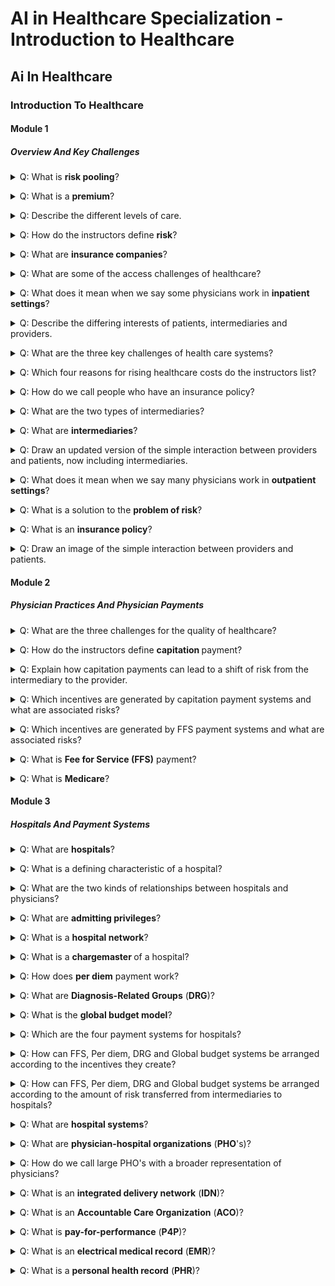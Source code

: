 # AI in Healthcare Specialization - Introduction to Healthcare


## Ai In Healthcare


### Introduction To Healthcare


#### Module 1


##### Overview And Key Challenges

<p><details><summary>Q: What is <b>risk pooling</b>?</summary><b>Answer</b>: <div>The instructors define risk pooling as the spreading of financial risks across a large number&nbsp;</div><div>of contributors to a pool, so that the level of risk facing any one person is&nbsp;</div><div>reduced by combining risks across multiple people.&nbsp;</div>

<b><i>Remarks</i></b>: <div>The main idea is shifting the risk away from the individual, to the group, which can collectively better handle it.</div>

</details></p>

<p><details><summary>Q: What is a <b>premium</b>?</summary><b>Answer</b>: It's the price charged for an insurance policy.

</details></p>

<p><details><summary>Q: Describe the different levels of care.</summary><b>Answer</b>: <div><ol><li><b>Primary care</b>: often the first point of entry for medical care; provided by primary care physicians (commonly outpatient setting)</li><li><b>Secondary care</b>: often referred by primary care; provided by specialists, e.g. cardiologists (outpatient and inpatient settings)</li><li><b>Tertiary care</b>: referred from secondary or primary care; usually provided by highly specialized physicians (mostly inpatient, sometimes outpatients settings)</li><li><b>Quaternary care</b>: most specialized care for rare and complex conditions (usually inpatient setting)</li></ol></div>

</details></p>

<p><details><summary>Q: How do the instructors define <b>risk</b>?</summary><b>Answer</b>: <div>They define risk as the possibility of facing a financial loss associated with the use of healthcare.</div>

</details></p>

<p><details><summary>Q: What are <b>insurance companies</b>?</summary><b>Answer</b>: <ul><li>The instructors define them as mainly private companies that have been set up to sell a product that we generally call health insurance.&nbsp;</li><li>By selling that product and running their business, they end up pooling risk.&nbsp;</li></ul>

<b><i>Remarks</i></b>: <div>The product that these companies sell is something that we call an <b>insurance policy</b>.</div>

</details></p>

<p><details><summary>Q: What are some of the access challenges of healthcare?</summary><b>Answer</b>: <ol><li>Lack of insurance coverage (e.g. in the US)</li><li>Socioeconomic disparities</li><li>Differing levels of education</li><li>Cultural issues</li><li>Language barriers</li><li>Lack of providers</li></ol>

</details></p>

<p><details><summary>Q: What does it mean when we say some physicians work in <b>inpatient settings</b>?</summary><b>Answer</b>: <div>We usually mean healthcare provided to patients in hospitals.</div>

<b><i>Remarks</i></b>: <div>Patients needing inpatient care are admitted to the hospital, stay there for a period of time and receive care, and then go home when they're done.&nbsp;</div>

</details></p>

<p><details><summary>Q: Describe the differing interests of patients, intermediaries and providers.</summary><b>Answer</b>: <ol><li><b>Patients</b>: Stay healthy and get needed medical care.<br></li><li><b>Intermediaries</b>: Manage healthcare risks, identify possible health issues, help patients get access to resources.</li><li><b>Providers</b>: Provide healthcare to patients, manage incoming information, assimilate data from colleagues and systems, better identify patients who need service.</li></ol>

<b><i>Remarks</i></b>: <div>The lesson is: If you're thinking about where to develop tools for the healthcare system, make sure you're thinking specifically about who can use the tools and why they'd be motivated to use them.</div>

</details></p>

<p><details><summary>Q: What are the three key challenges of health care systems?</summary><b>Answer</b>: <ol><li>The challenge of rising healthcare costs</li><li>The challenge of healthcare quality</li><li>The challenge of healthcare access</li></ol>

</details></p>

<p><details><summary>Q: Which four reasons for rising healthcare costs do the instructors list?</summary><b>Answer</b>: <ol><li>Populations getting older</li><li>Increase of populations' income and living standards.</li><li>Price increases (the amount of money we pay healthcare providers for any particular service)</li><li>Increases due to technological advances</li></ol>

</details></p>

<p><details><summary>Q: How do we call people who have an insurance policy?</summary><b>Answer</b>: They are called&nbsp;<div><ol><li><b>enrollees</b></li><li><b>members</b></li><li><b>beneficiaries&nbsp;</b></li></ol>of the insurance policy.<br></div>

<b><i>Remarks</i></b>: <div>When they have an insurance policy, we say that they're<b> covered</b>, or that they have coverage for&nbsp;</div><div>the medical care that's included in the policy.</div>

</details></p>

<p><details><summary>Q: What are the two types of intermediaries?</summary><b>Answer</b>: <ol><li>Insurance companies</li><li>Government payers</li></ol>

</details></p>

<p><details><summary>Q: What are <b>intermediaries</b>?</summary><b>Answer</b>: The course instructors define intermediaries as entitities that collect funds from a group of people, pool the funds, and use them to pay for healthcare for the people who are covered.

<b><i>Remarks</i></b>: <div>There are a couple of synonyms for intermediaries (with slight nuances of meanings), including <b>insurers,</b>&nbsp;<b>payers</b>, and (<b>health) plans</b>.&nbsp;</div>

</details></p>

<p><details><summary>Q: Draw an updated version of the simple interaction between providers and patients, now including intermediaries.</summary><b>Answer</b>: <div><br></div><img src="images/paste-d56a50ea5cdce8598e79785f86a932497ea8127b.jpg">

</details></p>

<p><details><summary>Q: What does it mean when we say many physicians work in&nbsp;<b>outpatient settings</b>?</summary><b>Answer</b>: By outpatient setting, we generally mean outside of a hospital.

<b><i>Example</i></b>: For example, they may work in a physician office or a clinic (referred to as a <i>physician surgery</i> in some places).&nbsp;

<b><i>Remarks</i></b>: <div>In outpatient care, patients come in, see a provider, get any consultation or treatment that they need and then go back home, generally all in the <i>same day</i>.&nbsp;</div>

</details></p>

<p><details><summary>Q: What is a solution to the <b>problem of risk</b>?</summary><b>Answer</b>: <b>Risk pooling</b>

</details></p>

<p><details><summary>Q: What is an <b>insurance policy</b>?</summary><b>Answer</b>: <div>The instructors define it as a contract that provides for paying the medical bills of the holder, usually under some conditions.&nbsp;</div>

<b><i>Example</i></b>: <div>Examples of conditions are:</div><div><ul><li>It could be that you have to pay part of the cost yourself and the insurer will pay the rest.&nbsp;</li><li>It could be that costs are covered if you see providers that your insurance company has arrangements with but not other providers.&nbsp;</li></ul></div>

<b><i>Remarks</i></b>: <div>It will generally say that if you have this insurance policy then your healthcare costs will be paid, maybe under some conditions, by the insurance company that sold you the policy.</div>

</details></p>

<p><details><summary>Q: Draw an image of the simple interaction between providers and patients.</summary><b>Answer</b>: <img src="images/paste-91118da77843f7095cc55dcc8704fee7dac93cd0.jpg">

</details></p>


#### Module 2


##### Physician Practices And Physician Payments

<p><details><summary>Q: What are the three challenges for the quality of healthcare?</summary><b>Answer</b>: <div><ol><li>Underuse</li><li>Overuse</li><li>Misuse</li></ol></div>

<b><i>Example</i></b>: <ol><li><i>Underuse</i>: Variety of cases where beneficial, preventive care is not used as widely as it could be or perhaps should be.&nbsp;</li><li><i>Overuse</i>: Performing MRI scans for too many patients with low back pain.</li><li><div><i>Misuse</i>: Giving a patient a medication that interacted badly with another medicine the patient was taking, leading to problems maybe because someone wasn't keeping track well enough of&nbsp;</div><div>all the medications that a patient was taking.&nbsp;<br></div></li></ol>

</details></p>

<p><details><summary>Q: How do the instructors define <b>capitation </b>payment?</summary><b>Answer</b>: It is defined as payment per person, per unit of time.

<b><i>Remarks</i></b>: This can be seen as the opposite from <b>FFS</b> payment.

</details></p>

<p><details><summary>Q: Explain how capitation payments can lead to a shift of risk from the intermediary to the provider.</summary><b>Answer</b>: <ul><li>Capitation payment means that the provider is payed per patient and unit of time, irrespective of the number of services.</li><li>This means that, especially for solo practice and small physician groups, there is the risk that the fixed, prospective payments insufficiently cover the actually provided care.</li></ul>

</details></p>

<p><details><summary>Q: Which incentives are generated by capitation payment systems and what are associated risks?</summary><b>Answer</b>: <ul><li>Capitation creates the incentive to reduce the number of services and generally provide less care.</li><li>While this reduces the amount of unnecessary services, it increases the risk of <b>underuse</b>.</li></ul>

</details></p>

<p><details><summary>Q: Which incentives are generated by FFS payment systems and what are associated risks?</summary><b>Answer</b>: <ul><li>FFS creates incentives to increase the number of services and favor more expensive ones.</li><li>While this ensures that the patient gets what is needed, it creates the risk of <i>overuse</i>.</li></ul>

</details></p>

<p><details><summary>Q: What is <b>Fee for Service (FFS)</b> payment?</summary><b>Answer</b>: In this payment model, a doctor is paid for <i>each</i> service that she or he provides.<br>

</details></p>

<p><details><summary>Q: What is <b>Medicare</b>?</summary><b>Answer</b>: It is the US government payer that provides coverage for people mainly over the age of 65.<br>

</details></p>


#### Module 3


##### Hospitals And Payment Systems

<p><details><summary>Q: What are <b>hospitals</b>?</summary><b>Answer</b>: They are organizations that provide facilities and staff to offer medical care.

<b><i>Remarks</i></b>: They can operate as
private businesses, on a for-profit or a not-for-profit basis, and some hospitals are owned or operated by governmet organizations.

</details></p>

<p><details><summary>Q: What is a defining characteristic of a hospital?</summary><b>Answer</b>: The provision of beds and infrastructure for inpatient care.

</details></p>

<p><details><summary>Q: What are the two kinds of relationships between hospitals and physicians?</summary><b>Answer</b>: <ol><li>Hospitals may employ physicians directly</li><li>A physician may have an arrangement to practice at the hospital, but still have a separate practice.</li></ol>

</details></p>

<p><details><summary>Q: What are <b>admitting privileges</b>?</summary><b>Answer</b>: These are arrangements for physicians to provide services at a hospital.

<b><i>Remarks</i></b>: In this case, physician practice and hospital are still separate businesses and probably paid separately.

</details></p>

<p><details><summary>Q: What is a <b>hospital network</b>?</summary><b>Answer</b>: It is a group of hospitals with whom an insurer works, and which enrollees are required or encouraged to use.

</details></p>

<p><details><summary>Q: What is a <b>chargemaster </b>of a hospital?</summary><b>Answer</b>: It is a list of all the services that a hospital provides, and the amount that the hospital charges for each service.

</details></p>

<p><details><summary>Q: How does <b>per diem</b> payment work?</summary><b>Answer</b>: In a <b>per diem</b> payment system intermediaries pay a fixed amount to the hospital for each patient per day.

<b><i>Remarks</i></b>: This payment is a prospective payment since it does not regard the actual hospital's charges incurred for the provided services.

</details></p>

<p><details><summary>Q: What are <b>Diagnosis-Related Groups</b> (<b>DRG</b>)?</summary><b>Answer</b>: It is a payment system where hospitals are paid a flat amount for each patient's hospital stay based on the given diagnosis.

</details></p>

<p><details><summary>Q: What is the&nbsp;<b>global budget model</b>?</summary><b>Answer</b>: It is a payment system for inpatient care, where hospital is paid a fixed amount for a period of time (often a year).

</details></p>

<p><details><summary>Q: Which are the four payment systems for hospitals?</summary><b>Answer</b>: <ol><li>Fee for service</li><li>Per diem</li><li>Diagnosis-related group</li><li>Global budget</li></ol>

</details></p>

<p><details><summary>Q: How can FFS, Per diem, DRG and Global budget systems be arranged according to the incentives they create?</summary><b>Answer</b>: They can be arranged according to the incentive they create to provide care from <i>most </i>care to <i>least</i> care in the following way:<br><ol><li>Fee for service</li><li>Per diem</li><li>Diagnosis-related group</li><li>Global budget</li></ol>

<b><i>Remarks</i></b>: More care can lead to overuse, less care can lead to underuse!

</details></p>

<p><details><summary>Q: How can FFS, Per diem, DRG and Global budget systems be arranged according to the amount of risk transferred from intermediaries to hospitals?</summary><b>Answer</b>: They can be arranged from less risk to most risk transferred according to:<br><ol><li>Fee for service</li><li>Per diem</li><li>Diagnosis-related group</li><li>Global budget</li></ol>

</details></p>

<p><details><summary>Q: What are <b>hospital systems</b>?</summary><b>Answer</b>: These are larger large organizations consisting of many hospitals that are part of the same company.

</details></p>

<p><details><summary>Q: What are <b>physician-hospital organizations</b> (<b>PHO</b>'s)?</summary><b>Answer</b>: These are larger organizations consisting of many hospitals that are part of the same company.

</details></p>

<p><details><summary>Q: How do we call large PHO's with a broader representation of physicians?</summary><b>Answer</b>: We then apply the term: <b>integrated delivery network</b> (<b>IDN</b>).

</details></p>

<p><details><summary>Q: What is an <b>integrated delivery network</b> (<b>IDN</b>)?</summary><b>Answer</b>: It is an entity that owns, or closely integrates, many providers of different types to provide a broad range of care.

</details></p>

<p><details><summary>Q: What is an&nbsp;<b>Accountable Care Organization</b>&nbsp;(<b>ACO</b>)?</summary><b>Answer</b>: It is an organization that works to create <i>clinical integration (</i>providers work together to seliver integrated and coordinated patient care<i>)&nbsp;</i>across many providers.<br>

<b><i>Remarks</i></b>: Here, each provider or organization can voluntarily associate with the ACO, have some contractual arrangements, but stay in their own separate
organization.

</details></p>

<p><details><summary>Q: What is <b>pay-for-performance</b> (<b>P4P</b>)?</summary><b>Answer</b>: It is the use of financial incentives or penalties based on whether or not a provider meets some set of performance expectations (focused on the quality of care).

</details></p>

<p><details><summary>Q: What is an <b>electrical medical record</b> (<b>EMR</b>)?</summary><b>Answer</b>: It is a digitized version of a patient's medical record.

</details></p>

<p><details><summary>Q: What is a <b>personal health record</b> (<b>PHR</b>)?</summary><b>Answer</b>: It commonly refers to an electronic application for patients to record their own personal health information.

<b><i>Remarks</i></b>: This may be for the patients' own use or to share with their healthcare providers.

</details></p>

